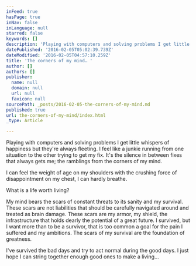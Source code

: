 ```yaml
---
inFeed: true
hasPage: true
inNav: false
inLanguage: null
starred: false
keywords: []
description: 'Playing with computers and solving problems I get little whispers of happiness but they’re always fleeting. '
datePublished: '2016-02-05T05:02:39.739Z'
dateModified: '2016-02-05T04:57:10.259Z'
title: 'The corners of my mind… '
author: []
authors: []
publisher:
  name: null
  domain: null
  url: null
  favicon: null
sourcePath: _posts/2016-02-05-the-corners-of-my-mind.md
published: true
url: the-corners-of-my-mind/index.html
_type: Article

---
```

Playing with computers and solving problems I get little whispers of happiness but they're always fleeting. I feel like a junkie running from one situation to the other trying to get my fix. It's the silence in between fixes that always gets me; the ramblings from the corners of my mind.

I can feel the weight of age on my shoulders with the crushing force of disappointment on my chest, I can hardly breathe.

What is a life worth living?

My mind bears the scars of constant threats to its sanity and my survival. These scars are not liabilities that should be carefully navigated around and treated as brain damage. These scars are my armor, my shield, the infrastructure that holds dearly the potential of a great future. I survived, but I want more than to be a survivor, that is too common a goal for the pain I suffered and my ambitions. The scars of my survival are the foundation of greatness.

I've survived the bad days and try to act normal during the good days. I just hope I can string together enough good ones to make a living...